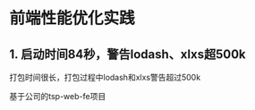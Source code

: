 # 前端性能优化实践


## 1. 启动时间84秒，警告lodash、xlxs超500k



打包时间很长，打包过程中lodash和xlxs警告超过500k




基于公司的tsp-web-fe项目 